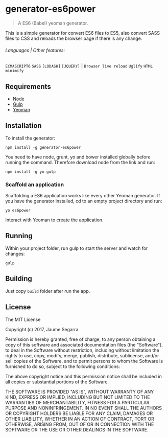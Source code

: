 generator-es6power
================================
>A ES6 (Babel) yeoman generator.

This is a simple generator for convert ES6 files to ES5, also convert SASS files to CSS and reloads the browser page if there is any change.

###### Languages | Other features:

`ECMASCRIPT6`  `SASS`  `[LODASH]`  `[JQUERY]` | `Browser live reload`  `Uglify`  `HTML minimify`

## Requirements
* [Node](https://nodejs.org)
* [Gulp](http://gulpjs.com/)
* [Yeoman](http://yeoman.io/)

## Installation
To install the generator:

`npm install -g generator-es6power`

You need to have node, grunt, yo and bower installed globally before running the command. Therefore download node from the link and run:

`npm install -g yo gulp`

### Scaffold an application
Scaffolding a ES6 application works like every other Yeoman generator. If you have the generator installed, cd to an empty project directory and run:

`yo es6power`

Interact with Yeoman to create the application.

## Running
Within your project folder, run gulp to start the server and watch for changes:

`gulp`

## Building
Just copy `build` folder after run the app.

## License 

The MIT License

Copyright (c) 2017, Jaume Segarra

Permission is hereby granted, free of charge, to any person
obtaining a copy of this software and associated documentation
files (the "Software"), to deal in the Software without
restriction, including without limitation the rights to use,
copy, modify, merge, publish, distribute, sublicense, and/or sell
copies of the Software, and to permit persons to whom the
Software is furnished to do so, subject to the following
conditions:

The above copyright notice and this permission notice shall be
included in all copies or substantial portions of the Software.

THE SOFTWARE IS PROVIDED "AS IS", WITHOUT WARRANTY OF ANY KIND,
EXPRESS OR IMPLIED, INCLUDING BUT NOT LIMITED TO THE WARRANTIES
OF MERCHANTABILITY, FITNESS FOR A PARTICULAR PURPOSE AND
NONINFRINGEMENT. IN NO EVENT SHALL THE AUTHORS OR COPYRIGHT
HOLDERS BE LIABLE FOR ANY CLAIM, DAMAGES OR OTHER LIABILITY,
WHETHER IN AN ACTION OF CONTRACT, TORT OR OTHERWISE, ARISING
FROM, OUT OF OR IN CONNECTION WITH THE SOFTWARE OR THE USE OR
OTHER DEALINGS IN THE SOFTWARE.
